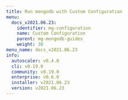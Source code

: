 ```yaml
---
title: Run mongodb with Custom Configuration
menu:
  docs_v2021.06.23:
    identifier: mg-configuration
    name: Custom Configuration
    parent: mg-mongodb-guides
    weight: 30
menu_name: docs_v2021.06.23
info:
  autoscaler: v0.4.0
  cli: v0.19.0
  community: v0.19.0
  enterprise: v0.6.0
  installer: v2021.06.23
  version: v2021.06.23
---
```


